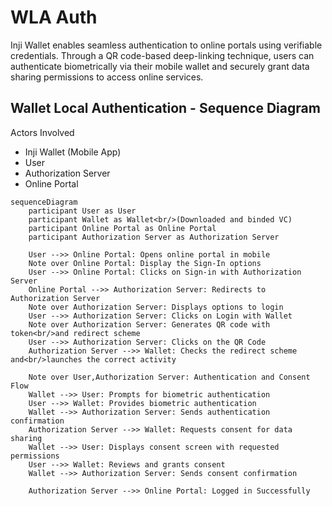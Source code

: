 # WLA Auth

Inji Wallet enables seamless authentication to online portals using verifiable credentials. Through a QR code-based deep-linking technique, users can authenticate biometrically via their mobile wallet and securely grant data sharing permissions to access online services.

## Wallet Local Authentication - Sequence Diagram

Actors Involved

- Inji Wallet (Mobile App)
- User
- Authorization Server
- Online Portal

```mermaid
sequenceDiagram
    participant User as User
    participant Wallet as Wallet<br/>(Downloaded and binded VC)
    participant Online Portal as Online Portal
    participant Authorization Server as Authorization Server

    User -->> Online Portal: Opens online portal in mobile
    Note over Online Portal: Display the Sign-In options
    User -->> Online Portal: Clicks on Sign-in with Authorization Server
    Online Portal -->> Authorization Server: Redirects to Authorization Server
    Note over Authorization Server: Displays options to login
    User -->> Authorization Server: Clicks on Login with Wallet
    Note over Authorization Server: Generates QR code with token<br/>and redirect scheme
    User -->> Authorization Server: Clicks on the QR Code
    Authorization Server -->> Wallet: Checks the redirect scheme and<br/>launches the correct activity

    Note over User,Authorization Server: Authentication and Consent Flow
    Wallet -->> User: Prompts for biometric authentication
    User -->> Wallet: Provides biometric authentication
    Wallet -->> Authorization Server: Sends authentication confirmation
    Authorization Server -->> Wallet: Requests consent for data sharing
    Wallet -->> User: Displays consent screen with requested permissions
    User -->> Wallet: Reviews and grants consent
    Wallet -->> Authorization Server: Sends consent confirmation

    Authorization Server -->> Online Portal: Logged in Successfully
```
